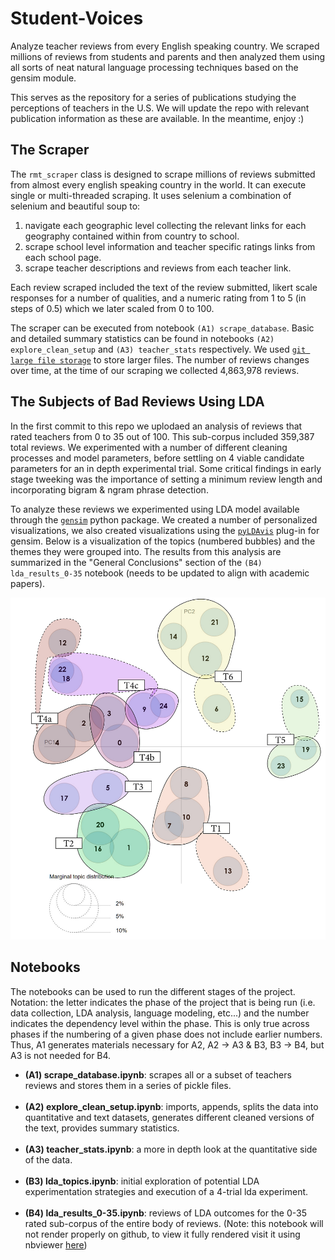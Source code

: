 # Student-Voices
Analyze teacher reviews from every English speaking country. We scraped millions of reviews from students and parents and then analyzed them using all sorts of neat natural language processing techniques based on the gensim module. 

This serves as the repository for a series of publications studying the perceptions of teachers in the U.S. We will update the repo with relevant publication information as these are available. In the meantime, enjoy :) 

## The Scraper 

The `rmt_scraper` class is designed to scrape millions of reviews submitted from almost every english speaking country in the world. It can execute single or multi-threaded scraping. It uses selenium a combination of selenium and beautiful soup to: 

1) navigate each geographic level collecting the relevant links for each geography contained within from country to school. 
2) scrape school level information and teacher specific ratings links from each school page. 
3) scrape teacher descriptions and reviews from each teacher link. 

Each review scraped included the text of the review submitted, likert scale responses for a number of qualities, and a numeric rating from 1 to 5 (in steps of 0.5) which we later scaled from 0 to 100. 

The scraper can be executed from notebook `(A1) scrape_database`. Basic and detailed summary statistics can be found in notebooks `(A2) explore_clean_setup` and `(A3) teacher_stats` respectively. We used [`git large file storage`](https://git-lfs.github.com/) to store larger files. The number of reviews changes over time, at the time of our scraping we collected 4,863,978
reviews. 

## The Subjects of Bad Reviews Using LDA

In the first commit to this repo we uplodaed an analysis of reviews that rated teachers from 0 to 35 out of 100. This sub-corpus included 359,387 total reviews. We experimented with a number of different cleaning processes and model parameters, before settling on 4 viable candidate parameters for an in depth experimental trial. Some critical findings in early stage tweeking was the importance of setting a minimum review length and incorporating bigram & ngram phrase detection.

To analyze these reviews we experimented using LDA model available through the [`gensim`](https://radimrehurek.com/gensim/index.html) python package. We created a number of personalized visualizations, we also created visualizations using the [`pyLDAvis`](https://pypi.org/project/pyLDAvis/) plug-in for gensim. Below is a visualization of the topics (numbered bubbles) and the themes they were grouped into. The results from this analysis are summarized in the "General Conclusions" section of the `(B4) lda_results_0-35` notebook (needs to be updated to align with academic papers). 

![LDA Topic Visualization](distance_map.png)

## Notebooks 

The notebooks can be used to run the different stages of the project. Notation: the letter indicates the phase of the project that is being run (i.e. data collection, LDA analysis, language modeling, etc...) and the number indicates the dependency level within the phase. This is only true across phases if the numbering of a given phase does not include earlier numbers. Thus, A1 generates materials necessary for A2, A2 -> A3 & B3, B3 -> B4, but A3 is not needed for B4.  

* **(A1) scrape_database.ipynb**: scrapes all or a subset of teachers reviews and stores them in a series of pickle files. <br><br>
* **(A2) explore_clean_setup.ipynb**: imports, appends, splits the data into quantitative and text datasets, generates different cleaned versions of the text, provides summary statistics.<br><br>
* **(A3) teacher_stats.ipynb**: a more in depth look at the quantitative side of the data. <br><br>
* **(B3) lda_topics.ipynb**: initial exploration of potential LDA experimentation strategies and execution of a 4-trial lda experiment. <br><br>
* **(B4) lda_results_0-35.ipynb**: reviews of LDA outcomes for the 0-35 rated sub-corpus of the entire body of reviews. (Note: this notebook will not render properly on github, to view it fully rendered visit it using nbviewer [here](https://nbviewer.jupyter.org/github/dankundertone/Student-Voices/blob/master/%28B4%29%20lda_results_0-35.ipynb)) <br><br>
